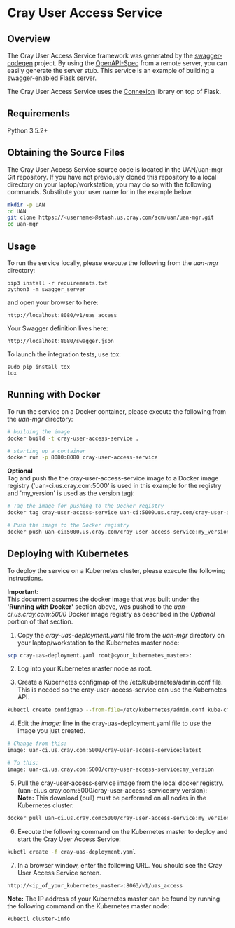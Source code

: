 # Cray User Access Service

## Overview
The Cray User Access Service framework was generated by the
[swagger-codegen](https://github.com/swagger-api/swagger-codegen)
project. By using the
[OpenAPI-Spec](https://github.com/swagger-api/swagger-core/wiki) from a
remote server, you can easily generate the server stub.  This service
is an example of building a swagger-enabled Flask server.

The Cray User Access Service uses the
[Connexion](https://github.com/zalando/connexion) library on top of
Flask.

## Requirements
Python 3.5.2+

## Obtaining the Source Files

The Cray User Access Service source code is located in the UAN/uan-mgr
Git repository.  If you have not previously cloned this repository to
a local directory on your laptop/workstation, you may do so with the
following commands.  Substitute your user name for *<username>* in the
example below.

```bash
mkdir -p UAN
cd UAN
git clone https://<username>@stash.us.cray.com/scm/uan/uan-mgr.git
cd uan-mgr
```

## Usage
To run the service locally, please execute the following from the
*uan-mgr* directory:

```
pip3 install -r requirements.txt
python3 -m swagger_server
```

and open your browser to here:

```
http://localhost:8080/v1/uas_access
```

Your Swagger definition lives here:

```
http://localhost:8080/swagger.json
```

To launch the integration tests, use tox:
```
sudo pip install tox
tox
```

## Running with Docker

To run the service on a Docker container, please execute the following
from the *uan-mgr* directory:

```bash
# building the image
docker build -t cray-user-access-service .

# starting up a container
docker run -p 8080:8080 cray-user-access-service
```

**Optional**<br>
Tag and push the the cray-user-access-service image to a Docker image
registry ('uan-ci.us.cray.com:5000' is used in this example for
the registry and 'my_version' is used as the version tag):

```bash
# Tag the image for pushing to the Docker registry
docker tag cray-user-access-service uan-ci:5000.us.cray.com/cray-user-access-service:my_version

# Push the image to the Docker registry
docker push uan-ci:5000.us.cray.com/cray-user-access-service:my_version
```

## Deploying with Kubernetes

To deploy the service on a Kubernetes cluster, please execute the
following instructions.

**Important:**<br>
This document assumes the docker image that was built under the
**'Running with Docker'** section above, was pushed to the
*uan-ci.us.cray.com:5000* Docker image registry as described in
the *Optional* portion of that section.

1. Copy the *cray-uas-deployment.yaml* file from the *uan-mgr* directory
on your laptop/workstation to the Kubernetes master node:

```bash
scp cray-uas-deployment.yaml root@<your_kubernetes_master>:
```

2. Log into your Kubernetes master node as root.

3. Create a Kubernetes configmap of the /etc/kubernetes/admin.conf file.
This is needed so the cray-user-access-service can use the Kubernetes
API.

```bash
kubectl create configmap --from-file=/etc/kubernetes/admin.conf kube-cfg
```

4. Edit the *image:* line in the cray-uas-deployment.yaml file to use
the image you just created.

```bash
# Change from this:
image: uan-ci.us.cray.com:5000/cray-user-access-service:latest

# To this:
image: uan-ci.us.cray.com:5000/cray-user-access-service:my_version
```

5. Pull the cray-user-access-service image from the local docker
registry.
(uan-ci.us.cray.com:5000/cray-user-access-service:my_version): <br>
**Note:**
This download (pull) must be performed on all nodes in the Kubernetes
cluster.

```bash
docker pull uan-ci.us.cray.com:5000/cray-user-access-service:my_version
```

6. Execute the following command on the Kubernetes master to deploy
and start the Cray User Access Service:

```bash
kubctl create -f cray-uas-deployment.yaml
```

7. In a browser window, enter the following URL.  You should see the
Cray User Access Service screen.

```bash
http://<ip_of_your_kubernetes_master>:8063/v1/uas_access
```

**Note:**
The IP address of your Kubernetes master can be found by running the
following command on the Kubernetes master node:

```bash
kubectl cluster-info
```

